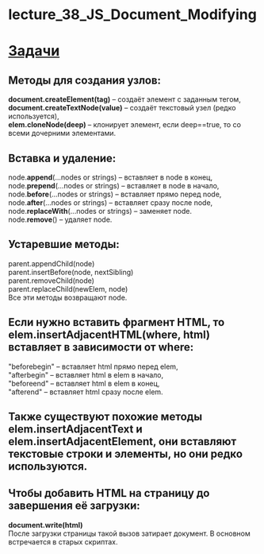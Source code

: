 # lecture_38_JS_Document_Modifying  
#  [Задачи ](https://github.com/schoolteacherMP/lecture_38_JS_Document_-Modifying/blob/main/tasks.md)  

## Методы для создания узлов:  

**document.createElement(tag)** – создаёт элемент с заданным тегом,  
**document.createTextNode(value)** – создаёт текстовый узел (редко используется),  
**elem.cloneNode(deep)** – клонирует элемент, если deep==true, то со всеми дочерними элементами.  

## Вставка и удаление:  
node.**append**(...nodes or strings) – вставляет в node в конец,  
node.**prepend**(...nodes or strings) – вставляет в node в начало,  
node.**before**(...nodes or strings) – вставляет прямо перед node,  
node.**after**(...nodes or strings) – вставляет сразу после node,  
node.**replaceWith**(...nodes or strings) – заменяет node.  
node.**remove**() – удаляет node.  

## Устаревшие методы:  
parent.appendChild(node)  
parent.insertBefore(node, nextSibling)  
parent.removeChild(node)  
parent.replaceChild(newElem, node)  
Все эти методы возвращают node.  

## Если нужно вставить фрагмент HTML, то elem.insertAdjacentHTML(where, html) вставляет в зависимости от where:  

"beforebegin" – вставляет html прямо перед elem,  
"afterbegin" – вставляет html в elem в начало,  
"beforeend" – вставляет html в elem в конец,  
"afterend" – вставляет html сразу после elem.  
## Также существуют похожие методы elem.insertAdjacentText и elem.insertAdjacentElement, они вставляют текстовые строки и элементы, но они редко используются.  

## Чтобы добавить HTML на страницу до завершения её загрузки:  
**document.write(html)**  
После загрузки страницы такой вызов затирает документ. В основном встречается в старых скриптах.  
